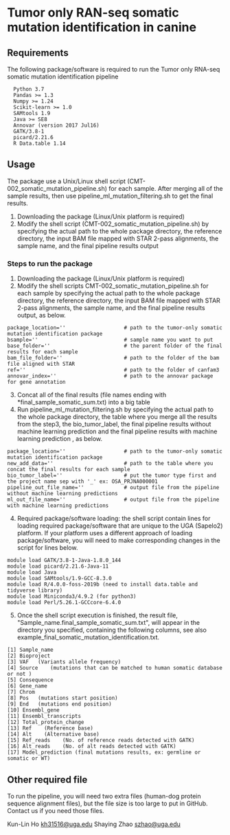 # Tumor only RAN-seq somatic mutation identification in canine

## **Requirements**

The following package/software is required to run the Tumor only RNA-seq somatic mutation identification pipeline

```
  Python 3.7
  Pandas >= 1.3
  Numpy >= 1.24
  Scikit-learn >= 1.0
  SAMtools 1.9
  Java >= SE8
  Annovar (version 2017 Jul16)
  GATK/3.8-1
  picard/2.21.6
  R Data.table 1.14
```

## **Usage**

The package use a Unix/Linux shell script (CMT-002_somatic_mutation_pipeline.sh) for each sample.
After merging all of the sample results, then use pipeline_ml_mutation_filtering.sh to get the final results.

1. Downloading the package (Linux/Unix platform is required)
2. Modify the shell script (CMT-002_somatic_mutation_pipeline.sh) by specifying the actual path to the whole package directory, the reference directory, the input BAM file mapped with STAR 2-pass alignments, the sample name, and the final pipeline results output

### Steps to run the package

1. Downloading the package (Linux/Unix platform is required)
2. Modify the shell scripts CMT-002_somatic_mutation_pipeline.sh for each sample by specifying the actual path to the whole package directory, the reference directory, the input BAM file mapped with STAR 2-pass alignments, the sample name, and the final pipeline results output, as below.

```
package_location=''                   # path to the tumor-only somatic mutation identification package
bsample=''                            # sample name you want to put
base_folder=''                        # the parent folder of the final results for each sample
bam_file_folder=''                    # path to the folder of the bam file aligned with STAR
ref=''                                # path to the folder of canfam3
annovar_index=''                      # path to the annovar package for gene annotation
```

3. Concat all of the final results (file names ending with \*final_sample_somatic_sum.txt) into a big table
4. Run pipeline_ml_mutation_filtering.sh by specifying the actual path to the whole package directory, the table where you merge all the results from the step3, the bio_tumor_label, the final pipeline results without machine learning prediction and the final pipeline results with machine learning prediction , as below.

```
package_location=''                   # path to the tumor-only somatic mutation identification package
new_add_data=''                       # path to the table where you concat the final results for each sample
bio_tumor_label=''                    # put the tumor type first and the project name sep with '_' ex: OSA_PRJNA000001
pipeline_out_file_name=''             # output file from the pipeline without machine learning predictions
ml_out_file_name=''                   # output file from the pipeline with machine learning predictions
```

4.  Required package/software loading: the shell script contain lines for loading required package/software that are unique to the UGA (Sapelo2) platform. If your platform uses a different approach of loading package/software, you will need to make corresponding changes in the script for lines below.

```
module load GATK/3.8-1-Java-1.8.0_144
module load picard/2.21.6-Java-11
module load Java
module load SAMtools/1.9-GCC-8.3.0
module load R/4.0.0-foss-2019b (need to install data.table and tidyverse library)
module load Miniconda3/4.9.2 (for python3)
module load Perl/5.26.1-GCCcore-6.4.0
```

5.  Once the shell script execution is finished, the result file, "Sample_name.final_sample_somatic_sum.txt", will appear in the directory you specified, containing the following columns, see also example_final_somatic_mutation_identification.txt.

```
[1] Sample_name
[2] Bioproject
[3] VAF   (Variants allele frequency)
[4] Source    (mutations that can be matched to human somatic database or not )
[5] Consequence
[6] Gene_name
[7] Chrom
[8] Pos   (mutations start position)
[9] End   (mutations end position)
[10] Ensembl_gene
[11] Ensembl_transcripts
[12] Total_protein_change
[13] Ref    (Reference base)
[14] Alt    (Alternative base)
[15] Ref_reads    (No. of reference reads detected with GATK)
[16] Alt_reads    (No. of alt reads detected with GATK)
[17] Model_prediction (final mutations results, ex: germline or somatic or WT)

```

## **Other required file**

To run the pipeline, you will need two extra files (human-dog protein sequence alignment files), but the file size is too large to put in GitHub.
Contact us if you need those files.

Kun-Lin Ho <kh31516@uga.edu> Shaying Zhao <szhao@uga.edu>
